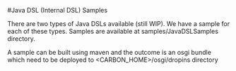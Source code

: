 #Java DSL (Internal DSL) Samples

There are two types of Java DSLs available (still WIP). We have a sample for each of these types.
Samples are available at samples/JavaDSLSamples directory.

A sample can be built using maven and the outcome is an osgi bundle which need to be deployed to 
 <CARBON_HOME>/osgi/dropins directory
